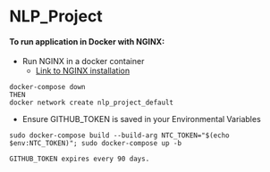 # NLP_Project

#### To run application in Docker with NGINX:


- Run NGINX in a docker container
    - [Link to NGINX installation](https://docs.nginx.com/nginx/admin-guide/installing-nginx/installing-nginx-docker/)

```docker
docker-compose down
THEN
docker network create nlp_project_default
```

 - Ensure GITHUB_TOKEN is saved in your Environmental Variables
```docker
sudo docker-compose build --build-arg NTC_TOKEN="$(echo $env:NTC_TOKEN)"; sudo docker-compose up -b
```

```Commandline
GITHUB_TOKEN expires every 90 days.
```

